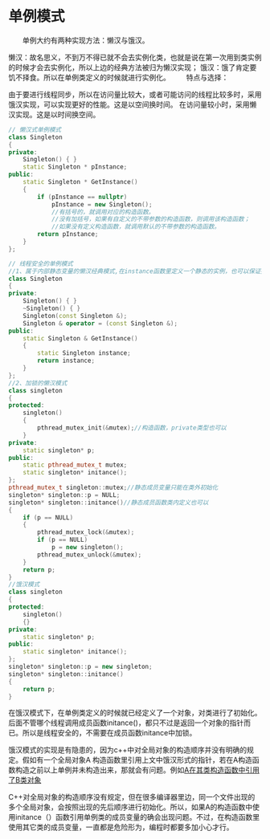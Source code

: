 # 单例模式
　　单例大约有两种实现方法：懒汉与饿汉。

懒汉：故名思义，不到万不得已就不会去实例化类，也就是说在第一次用到类实例的时候才会去实例化，所以上边的经典方法被归为懒汉实现；
饿汉：饿了肯定要饥不择食。所以在单例类定义的时候就进行实例化。
　　特点与选择：

由于要进行线程同步，所以在访问量比较大，或者可能访问的线程比较多时，采用饿汉实现，可以实现更好的性能。这是以空间换时间。
在访问量较小时，采用懒汉实现。这是以时间换空间。
```cpp
// 懒汉式单例模式
class Singleton
{
private:
	Singleton() { }
	static Singleton * pInstance;
public:
	static Singleton * GetInstance()
	{
		if (pInstance == nullptr)
			pInstance = new Singleton();
			//有括号的，就调用对应的构造函数。
			//没有加括号，如果有自定义的不带参数的构造函数，则调用该构造函数；
			//如果没有定义构造函数，就调用默认的不带参数的构造函数。
		return pInstance;
	}
};

// 线程安全的单例模式
//1、属于内部静态变量的懒汉经典模式,在instance函数里定义一个静态的实例，也可以保证拥有唯一实例，在返回时只需要返回其指针就可以。
class Singleton
{
private:
	Singleton() { }
	~Singleton() { }
	Singleton(const Singleton &);
	Singleton & operator = (const Singleton &);
public:
	static Singleton & GetInstance()
	{
		static Singleton instance;
		return instance;
	}
};
//2、加锁的懒汉模式
class singleton
{
protected:
    singleton()
    {
        pthread_mutex_init(&mutex);//构造函数，private类型也可以
    }
private:
    static singleton* p;
public:
    static pthread_mutex_t mutex;
    static singleton* initance();
};
pthread_mutex_t singleton::mutex;//静态成员变量只能在类外初始化
singleton* singleton::p = NULL;
singleton* singleton::initance()//静态成员函数类内定义也可以
{
    if (p == NULL)
    {
        pthread_mutex_lock(&mutex);
        if (p == NULL)
            p = new singleton();
        pthread_mutex_unlock(&mutex);
    }
    return p;
}
//饿汉模式
class singleton
{
protected:
    singleton()
    {}
private:
    static singleton* p;
public:
    static singleton* initance();
};
singleton* singleton::p = new singleton;
singleton* singleton::initance()
{
    return p;
}
```
在饿汉模式下，在单例类定义的时候就已经定义了一个对象，对类进行了初始化。后面不管哪个线程调用成员函数initance()，都只不过是返回一个对象的指针而已。所以是线程安全的，不需要在成员函数initance中加锁。

饿汉模式的实现是有隐患的，因为c++中对全局对象的构造顺序并没有明确的规定。假如有一个全局对象A 构造函数里引用上文中饿汉形式的指针，若在A构造函数构造之前以上单例并未构造出来，那就会有问题。例如[A在其类构造函数中引用了B类对象](https://blog.csdn.net/crayondeng/article/details/24853471)

C++对全局对象的构造顺序没有规定，但在很多编译器里边，同一个文件出现的多个全局对象，会按照出现的先后顺序进行初始化。所以，如果A的构造函数中使用initance（）函数引用单例类的成员变量的确会出现问题。不过，在构造函数里使用其它类的成员变量，一直都是危险形为，编程时都要多加小心才行。
